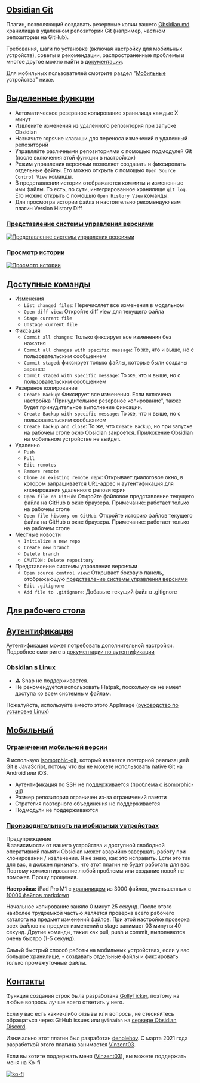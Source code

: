 ## [Obsidian Git](https://github.com/denolehov/obsidian-git#obsidian-git)

Плагин, позволяющий создавать резервные копии вашего [Obsidian.md](https://obsidian.md/) хранилища в удаленном репозитории Git (например, частном репозитории на GitHub).

Требования, шаги по установке (включая настройку для мобильных устройств), советы и рекомендации, распространенные проблемы и многое другое можно найти в [документации](https://publish.obsidian.md/git-doc).

Для мобильных пользователей смотрите раздел "[Мобильные](https://github.com/denolehov/obsidian-git#mobile) устройства" ниже.

## [Выделенные функции](https://github.com/denolehov/obsidian-git#highlighted-features)

-   Автоматическое резервное копирование хранилища каждые X минут
-   Извлеките изменения из удаленного репозитория при запуске Obsidian
-   Назначьте горячие клавиши для переноса изменений в удаленный репозиторий
-   Управляйте различными репозиториями с помощью подмодулей Git (после включения этой функции в настройках)
-   Режим управления версиями позволяет создавать и фиксировать отдельные файлы. Его можно открыть с помощью `Open Source Control View` команды.
-   В представлении истории отображаются коммиты и измененные ими файлы. То есть, по сути, интегрированное хранилище `git log`. Его можно открыть с помощью `Open History View` команды.
-   Для просмотра истории файла я настоятельно рекомендую вам плагин Version History Diff

### [Представление системы управления версиями](https://github.com/denolehov/obsidian-git#source-control-view)

[![Представление системы управления версиями](https://raw.githubusercontent.com/denolehov/obsidian-git/master/images/source-view.png)](https://raw.githubusercontent.com/denolehov/obsidian-git/master/images/source-view.png)

### [Просмотр истории](https://github.com/denolehov/obsidian-git#history-view)

[![Просмотр истории](https://raw.githubusercontent.com/denolehov/obsidian-git/master/images/history-view.png)](https://raw.githubusercontent.com/denolehov/obsidian-git/master/images/history-view.png)

## [Доступные команды](https://github.com/denolehov/obsidian-git#available-commands)

-   Изменения
    -   `List changed files`: Перечисляет все изменения в модальном
    -   `Open diff view`: Откройте diff view для текущего файла
    -   `Stage current file`
    -   `Unstage current file`
-   Фиксация
    -   `Commit all changes`: Только фиксирует все изменения без нажатия
    -   `Commit all changes with specific message`: То же, что и выше, но с пользовательским сообщением
    -   `Commit staged`: фиксирует только файлы, которые были созданы заранее
    -   `Commit staged with specific message`: То же, что и выше, но с пользовательским сообщением
-   Резервное копирование
    -   `Create Backup`: Фиксирует все изменения. Если включена настройка "Принудительное резервное копирование", также будет принудительное выполнение фиксации.
    -   `Create Backup with specific message`: То же, что и выше, но с пользовательским сообщением
    -   `Create backup and close`: То же, что `Create Backup`, но при запуске на рабочем столе окно Obsidian закроется. Приложение Obsidian на мобильном устройстве не выйдет.
-   Удаленно
    -   `Push`
    -   `Pull`
    -   `Edit remotes`
    -   `Remove remote`
    -   `Clone an existing remote repo`: Открывает диалоговое окно, в котором запрашивается URL-адрес и аутентификация для клонирования удаленного репозитория
    -   `Open file on GitHub`: Откройте файловое представление текущего файла на GitHub в окне браузера. Примечание: работает только на рабочем столе
    -   `Open file history on GitHub`: Откройте историю файлов текущего файла на GitHub в окне браузера. Примечание: работает только на рабочем столе
-   Местные новости
    -   `Initialize a new repo`
    -   `Create new branch`
    -   `Delete branch`
    -   `CAUTION: Delete repository`
-   Представление системы управления версиями
    -   `Open source control view`: Открывает боковую панель, отображающую [представление системы управления версиями](https://github.com/denolehov/obsidian-git#sidebar-view)
    -   `Edit .gitignore`
    -   `Add file to .gitignore`: Добавьте текущий файл в .gitignore

## [Для рабочего стола](https://github.com/denolehov/obsidian-git#desktop)

## [Аутентификация](https://github.com/denolehov/obsidian-git#authentication)

Аутентификация может потребовать дополнительной настройки. Подробнее смотрите в [документации по аутентификации](https://publish.obsidian.md/git-doc/Authentication)

### [Obsidian в Linux](https://github.com/denolehov/obsidian-git#obsidian-on-linux)

-   ⚠ Snap не поддерживается.
-   Не рекомендуется использовать Flatpak, поскольку он не имеет доступа ко всем системным файлам.

Пожалуйста, используйте вместо этого AppImage ([руководство по установке Linux](https://publish.obsidian.md/git-doc/Installation#Linux))

## [Мобильный](https://github.com/denolehov/obsidian-git#mobile)

### [Ограничения мобильной версии](https://github.com/denolehov/obsidian-git#restrictions-of-the-mobile-version)

Я использую [isomorphic-git](https://isomorphic-git.org/), который является повторной реализацией Git в JavaScript, потому что вы не можете использовать native Git на Android или iOS.

-   Аутентификация по SSH не поддерживается ([проблема с isomorphic-git](https://github.com/isomorphic-git/isomorphic-git/issues/231))
-   Размер репозитория ограничен из-за ограничений памяти
-   Стратегия повторного объединения не поддерживается
-   Подмодули не поддерживаются

### [Производительность на мобильных устройствах](https://github.com/denolehov/obsidian-git#performance-on-mobile)

Предупреждение  
В зависимости от вашего устройства и доступной свободной оперативной памяти Obsidian может аварийно завершать работу при клонировании / извлечении. Я не знаю, как это исправить. Если это так для вас, я должен признать, что этот плагин не будет работать для вас. Поэтому комментирование любой проблемы или создание новой не поможет. Прошу прощения.

**Настройка:** iPad Pro M1 с [хранилищем](https://github.com/Vinzent03/obsidian-git-stress-test) из 3000 файлов, уменьшенных с [10000 файлов markdown](https://github.com/Zettelkasten-Method/10000-markdown-files)

Начальное копирование заняло 0 минут 25 секунд. После этого наиболее трудоемкой частью является проверка всего рабочего каталога на предмет изменений файлов. При этой настройке проверка всех файлов на предмет изменений в stage занимает 03 минуты 40 секунд. Другие команды, такие как pull, push и commit, выполняются очень быстро (1-5 секунд).

Самый быстрый способ работы на мобильных устройствах, если у вас большое хранилище, - создавать отдельные файлы и фиксировать только промежуточные файлы.

## [Контакты](https://github.com/denolehov/obsidian-git#contact)

Функция создания строк была разработана [GollyTicker](https://github.com/GollyTicker), поэтому на любые вопросы лучше всего ответить у него.

Если у вас есть какие-либо отзывы или вопросы, не стесняйтесь обращаться через GitHub issues или `@Vinadon` на [сервере Obsidian Discord](https://discord.com/invite/veuWUTm).

Изначально этот плагин был разработан [denolehov](https://github.com/denolehov). С марта 2021 года разработкой этого плагина занимается [Vinzent03](https://github.com/Vinzent03).

Если вы хотите поддержать меня ([Vinzent03](https://github.com/Vinzent03)), вы можете поддержать меня на Ko-fi

[![ko-fi](https://camo.githubusercontent.com/cd07f1a5d90e454e7bbf69d22ebe4cdbd3a0b3dcf56ba0b6c2495a8e99c776be/68747470733a2f2f6b6f2d66692e636f6d2f696d672f676974687562627574746f6e5f736d2e737667)](https://ko-fi.com/F1F195IQ5)